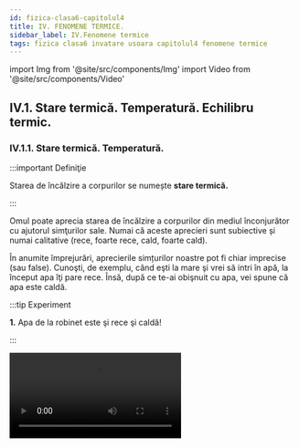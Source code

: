 ```yaml
---
id: fizica-clasa6-capitolul4
title: IV. FENOMENE TERMICE.
sidebar_label: IV.Fenomene termice
tags: fizica clasa6 invatare usoara capitolul4 fenomene termice
---
```



import Img from '@site/src/components/Img'
import Video from '@site/src/components/Video'


## IV.1. Stare termică. Temperatură. Echilibru termic.



### IV.1.1. Stare termică. Temperatură.


:::important Definiţie

Starea de încălzire a corpurilor se numește **stare termică.**

:::
 

Omul poate aprecia starea de încălzire a corpurilor din mediul înconjurător cu ajutorul simţurilor sale. Numai că aceste aprecieri sunt subiective și numai calitative (rece, foarte rece, cald, foarte cald).

În anumite împrejurări, aprecierile simțurilor noastre pot fi chiar imprecise (sau false). Cunoşti, de exemplu, când eşti la mare şi vrei să intri în apă, la început apa îţi pare rece. Însă, după ce te-ai obişnuit cu apa, vei spune că apa este caldă.



:::tip Experiment

**1.** Apa de la robinet este şi rece şi caldă!

:::


<Video src="https://www.youtube.com/embed/TdK1rEJM0C0" />


<br></br>

**Materiale necesare:** trei farfurii adânci (caserole ), apă foarte rece (apă cu câteva cuburi de gheaţă), apă rece de la robinet şi apă caldă (de la robinetul de apă caldă sau încălzită ).


:::warning Atenție

Atenție când lucrezi cu apă caldă să nu te arzi!


:::


**Descrierea experimentului:** 

- Pune în prima farfurie apa foarte rece, în a doua apa rece de la robinet şi în cea de-a treia apa caldă , în cantități egale.

- Introdu mâna stângă în apa foarte rece şi pe cea dreaptă în apa caldă, timp de câteva minute.

- Scoate în același timp ambele mâini și pune-le în vasul cu apă rece de la robinet.

- Observă cum apreciază cele două mâini  starea de încălzire a apei de la robinetul de apă rece.  




:::note Observaţie

Mâna care a stat în apa cu gheață va aprecia apa de la robinet ca fiind caldă, iar cea care a stat în apă caldă va simţi apa de la robinet foarte rece.

:::



**Concluzia experimentului:**
Simțurile noastre, în anumite situații, ne pot da informații eronate ( greșite) despre stare termică a unui corp. 


Pentru a măsura în mod obiectiv cât de cald sau cât de rece este un corp s-a introdus o mărime fizică numită temperatură.



:::important Definiţie
 
**Temperatura** este o mărime fizică de stare, care descrie starea termică a unui corp la un anumit moment de timp. 
 
:::

:::note Observaţie

În 1848, fizicianul britanic **William Thomson (lord Kelvin)** a propus o scară de temperatură care să nu depindă de nicio substanță, numită **scară absolută**, care a fost aleasă ca unitate de măsură în Sistemul Internațional. Scara Kelvin nu are temperaturi negative. 

:::

:::important

[ T ]<sub>SI</sub> = K (Kelvin)

Instrumentul de măsură pentru temperatură se numește termometru.
 
:::


:::note Observaţie

#### Diferite tipuri de termometre:



**- Termometru de laborator cu mercur**

<Img className="img-responsive4" src="fizica/clasa6/capitolul4/4_1_1_Poza1_TermometruDeLaborator.jpg" />


<br></br>
<br></br>

**- Termometru medical(cu mercur)**

<Img className="img-responsive4" src="fizica/clasa6/capitolul4/4_1_1_Poza2_TermometruMedical.jpg" />


<br></br>
<br></br>

**- Termometru medical digital (cu componentă electrică sensibilă la căldură)**

<Img className="img-responsive4" src="fizica/clasa6/capitolul4/4_1_1_Poza3_TermometruMedicalDigital.jpg" />


<br></br>
<br></br>

**- Termometru de exterior**

<Img className="img-responsive4" src="fizica/clasa6/capitolul4/4_1_1_Poza4_TermometruExterior.jpg" />


<br></br>
<br></br>

**- Termometru de cameră (cu alcool colorat)**

<Img className="img-responsive4" src="fizica/clasa6/capitolul4/4_1_1_Poza5_TermometruDeCamera.jpg" />


<br></br>
<br></br>

**- Termometru cu cristale lichide (acestea îşi schimbă culoarea când sunt încălzite). Se lipesc de piele**.

<Img className="img-responsive4" src="fizica/clasa6/capitolul4/4_1_1_Poza6_TermometruCuCristaleLichide.jpg" />

:::



:::important

În 1742, fizicianul suedez **Anders Celsius** a propus o scară de temperatură pentru termometrul cu mercur, numită **scara Celsius** care are două repere :
- Temperatura de topire a gheții de 0°C, la presiune normală.
- Temperatura de fierbere a apei de 100°C, la presiune normală.

Relația dintre scara Kelvin și scara Celsius:

<Img className="img-responsive4" src="fizica/clasa6/capitolul4/4_1_1_Poza7_FormulaKelvin_Celsius.jpg" /> 
 
:::


:::note Observaţie

_La temperatura de zero absolut (0 Kelvin= - 273°C), mișcarea termică încetează._

Folosim simbolul **_T_** pentru temperatura exprimată în Kelvin, pentru scara Celsius folosim simbolul **_t_** și pentru cea exprimată în grade Fahrenheit o notăm cu **_t<sub>F</sub>_**.


Scara Fahrenheit a fost propusă în 1724 de către fizicianul **Daniel Gabriel Fahrenheit**. Fahrenheit este o scară de temperatură utilizată în cadrul sistemului anglo-saxon de unități de măsură. Gradul Fahrenheit, notat cu °F, este unitatea de măsură a temperaturii (tF). 

Relația de transformare între scara Celsius t(°C) și Fahrenheit  tF (°F):


<Img className="img-responsive4" src="fizica/clasa6/capitolul4/4_1_1_Poza8_FormulaGradeFahrenheit.jpg" />



:::



:::caution Problemă model

**1.** Transformă o temperatură de 40°C în Kelvin și grade Fahrenheit.

<Img className="img-responsive4" src="fizica/clasa6/capitolul4/4_1_1_Poza9_ProblemaModel1.jpg" />

:::




:::caution Problemă model

**2.** Transformă o temperatură de 560 K în grade Celsius .

T = 560 – 273,15 = 286,85 °C

:::


:::caution Problemă model

**3.** Calculează variația ( diferența de ) temperatură din tabelul cu temperaturi minime și maxime pe o săptămână :

<Img className="img-responsive4" src="fizica/clasa6/capitolul4/4_1_1_Poza12_Tabel_ProblemaModel3.jpg" />

:::

**Δt<sub>Luni</sub> = t<sub>max</sub> – t<sub>min</sub>** = -1-(-5 )  = -1+5 = 4 °C

**Δt<sub>Marți</sub> = t<sub>max</sub> – t<sub>min</sub>** = 4-(-2 )  = 4+2 = 6 °C

**Δt<sub>Miercuri</sub> = t<sub>max</sub> – t<sub>min</sub>** = -2-(-10 )  = -2+10 = 8°C

**Δt<sub>Joi</sub> = t<sub>max</sub> – t<sub>min</sub>** = 2-(-3 )  = 2+3 = 5 °C

**Δt<sub>Vineri</sub> = t<sub>max</sub> – t<sub>min</sub>** = 0-( -1) = 1 °C

**Δt<sub>Sâmbătă</sub> = t<sub>max</sub> – t<sub>min</sub>** = 5-2 = 3 °C

**Δt<sub>Duminică</sub> = t<sub>max</sub> – t<sub>min</sub>** = 7-1 = 6 °C







<br></br>
<br></br>


### IV.1.2. Echilibru termic.


:::tip Experiment

**2.** Echilibrul termic 

:::


<Video src="https://www.youtube.com/embed/E_QLjjfuOzE" />


**Materiale necesare:**: vas metalic, sursă de încălzire, un borcan de 800g (mare),o sticluţă sau un borcănel care să încapă în borcanul mare, două termometre (pot fi și de cameră), cronometru.

**Descrierea experimentului:** 
- Pune apă rece de la robinet în borcanul mai mic şi măsoară-i temperatura inițială : T<sub>1</sub> = .......... °C,    
- Încălzeşte separat apă , apoi pune-o în borcanul mai mare și măsoară-i temperatura : T<sub>2</sub> = …….. °C
- Pune borcanul mic cu apa rece în borcanul mai mare cu apa caldă și în fiecare pune câte un termometru. Pornește cronometrul.
- Urmăreşte indicaţiile termometrului până când acesta rămâne la aceeaşi temperatură, pe care o notezi cu T<sub>e</sub> = ......... °C. Trece temperaturile celor două ape în următorul tabel:

<Img className="img-responsive4" src="fizica/clasa6/capitolul4/4_1_2_Poza1_Experiment2_Tabel.jpg" />

- Realizează graficul dependenței temperaturilor apei reci, respectiv calde în funcție de timp.

<Img className="img-responsive4" src="fizica/clasa6/capitolul4/4_1_2_Poza2_Experiment2_Grafic.jpg" />




:::note Observaţie

Apa rece își mărește temperatura, iar apa caldă își micșorează temperatura, până ajung la aceeași temperatură.

:::


:::important

Două corpuri cu temperaturi diferite, puse în contact termic, după un anumit timp, ajung să aibă aceeași temperatură (numită **temperatură de echilibru = T<sub>e</sub>**), adică să fie în **echilibru termic**.

:::



<br></br>
<br></br>

### IV.1.3. Modificarea stării termice. Încălzire / Răcire. Transmiterea căldurii.



:::important Definiţie
 
**Încălzirea** este fenomenul termic în care corpul își mărește temperatura. 
 
:::

:::important Definiţie
 
**Răcirea** este fenomenul termic în care corpul își micșorează temperatura.
  
 
:::


:::important

Am văzut că atunci când punem două corpuri în contact termic, după un timp ele ajung la aceeași temperatură. Între cele două corpuri are loc un schimb ( transfer ) de căldură astfel :

- Corpul cald cedează căldură celui rece și se răcește .

- Corpul rece primește căldură de la corpul cald și se încălzește.

Transferul de căldură de la un corp la altul are loc până la egalizarea temperaturii celor două corpuri.

:::



:::important

#### Transmiterea căldurii de la corpul mai cald la corpul mai rece se poate face în trei feluri :

**- Prin conducție, în cazul metalelor, de la capătul încălzit spre cel neîncălzit.**

<Video src="https://www.youtube.com/embed/fZ2WRoAQCow" />


<br></br>



**- Prin convecție, în cazul lichidelor și gazelor, cu ajutorul curenților.**


<Video src="https://www.youtube.com/embed/sbEG9y90J2o" />


<br></br>

**- Prin radiație, de la un corp cald , de la distanță. De exemplu, planeta noastră este încălzită prin radiațiile Soarelui.**

<Video src="https://www.youtube.com/embed/L_EcsHdcHnY" />



:::


<br></br>
<br></br>


## IV.2. Efecte ale schimbării stării termice.



### IV.2.1. Dilatare /Contracție. 


:::important Definiţie
 
**Dilatarea** este fenomenul termic în care un corp își mărește volumul ( adică dimensiunile ) prin încălzire.
 
:::

:::important Definiţie
 
**Contracția** este fenomenul termic în care un corp își micșorează volumul ( adică dimensiunile ) prin răcire.
  
 
:::

### IV.2.1.1. Dilatarea solidelor

:::important

Solidele , în funcție de forma lor, se dilată diferit, astfel:

a)	Solidele sub formă de bară ( tije ) prin încălzire își măresc lungimea, adică suferă o dilatare liniară.

b)	Solidele sub formă de plăci ( la care predomină două dimensiuni, având o grosime mică ) prin încălzire își măresc aria, adică suferă o dilatare superficială ( de suprafață ).

c)	Solidele sub formă de sferă ( bilă ) prin încălzire își măresc volumul, adică suferă o dilatare volumică.

:::


:::important Definiţie

La aceeași variație de temperatură, unele corpuri se dilată mai mult, altele mai puțin. Fiecare material (substanță) este caracterizat printr-o mărime fizică numită coeficient de **dilatare termică liniară, notată cu α.**

:::



Variația relativă a lungimii unei bare, 

<Img className="img-responsive4" src="fizica/clasa6/capitolul4/4_2_1_1_Poza1_VariatiaReatiaALungimiiUneiBare.jpg" />

este direct proporțională cu variația temperaturii, Δt.


Constanta de proporționalitate dintre cele două variații este chiar coeficientul de dilatare termică liniară .


<Img className="img-responsive4" src="fizica/clasa6/capitolul4/4_2_1_1_Poza2_ConstantaDeProportionalitate.jpg" />


**l = l<sub>0</sub> ( 1 + α ∙ Δt )**

l = lungimea barei dilatată ( contractată )

l<sub>0</sub> = lungimea barei înainte de încălzire

α = coeficientul de dilatare termică liniară a materialului din care este confecționată bara

Δt = variația temperaturii barei


<Img className="img-responsive4" src="fizica/clasa6/capitolul4/4_2_1_1_Poza3_DesenConstantaDeProportionalitate.jpg" />


În cazul dilatării volumice, se poate defini un coeficientul de dilatare termică volumică, γ ≈ 3α.









:::tip Experiment

**3.** Dilatarea barelor metalice cu pirometrul cu cadran

:::


<Video src="https://www.youtube.com/embed/eOU25X9PT50" />


**Materiale necesare:**: 3 pirometre cu cadran, 3 bare metalice diferite ( fier, cupru și aluminiu ), chibrit, spirt.

:::warning Atenție

Atenție când lucrezi cu surse de foc !

:::


**Descrierea experimentului:**
 
- Pune spirt în tăvițele pirometrelor.

- Fixează bine bara cu șurubul pirometrului.

- Apride cu chibritul spirtul din tăviță.

- Observă pentru fiecare bară la ce diviziune a cadranului a urcat acul indicator.




:::note Observaţie

Cel mai puțin a urcat acul la bara de fier și cel mai mult la bara de cupru, respectiv aluminiu.

:::


**Concluzia experimentului:**

Barele metalice prin încălzire își măresc lungimea, unele mai puțin( fierul), altele mai mult ( aluminiul, cuprul ).


<br></br>



:::tip Experiment

**4.** Dilatarea unei bile metalice 

:::


<Video src="https://www.youtube.com/embed/n7y2uWoo2Oo" />


**Materiale necesare:**: o bilă metalică și un inel cu același diametru, clește metalic, spirtieră, chibrit, spirt

:::warning Atenție

Atenție când lucrezi cu surse de foc !

:::


**Descrierea experimentului:**
 
- Verifică trecerea bilei prin inelul cu același diametru.

- Încălzește la flacăra spirtierei numai bila prin intermediul unui clește metalic, timp de 3-4 minute.

- Încearcă trecerea bilei încălzite prin inel. 

- Ce observi ?




:::note Observaţie

Bila nu mai trece prin inel.

:::


**Concluzia experimentului:**

Bila prin încălzire și-a mărit volumul, adică s-a dilatat volumic.


<br></br>
<br></br>

### IV.2.1.2. Dilatarea lichidelor



:::tip Experiment

**5.** Dilatarea lichidelor 

:::


<Video src="https://www.youtube.com/embed/a-0_UD8d4jI" />

<br></br>

<Video src="https://www.youtube.com/embed/AfrCcN-e56w" />

<br></br>

**Materiale necesare:**: două flacoane identice, două paiuri ( poți folosi tubul de la pulverizatorul de geamuri ), apă colorată ( tempera ), spirt (alcool sanitar ), sursă de încălzire, vas cu apă, vas cu gura mai largă.

:::warning Atenție

Atenție când lucrezi cu surse de foc! Atenţie să nu te arzi! Fă experimentul numai în prezenţa unui părinte!

:::


**Descrierea experimentului:**
 
- Găureşte dopul flaconului  aproape cât diametrul paiului.

- Introdu forţat paiul în dop. Pentru etanşeizare, aplică pe lângă pai, de jur împrejur, silicon ( miez de pâine umezit, superglue, ceară topită de la o lumânare) .

- Umple ochi cele două flacoane, unul cu apă colorată şi celălalt cu alcool sanitar.
 
- Separat încălzeşte apa, răstoarn-o cu grijă într-un vas cu gura mai largă (preferabil din sticlă) şi introdu, în acelaşi timp, cele două flacoane cu lichide diferite.
 
- Ce observi ?


<Img className="img-responsive4" src="fizica/clasa6/capitolul4/4_2_1_2_Poza1_Experiment5.jpg" />


<br></br>
<br></br>


:::note Observaţie

Lichidele prin încălzire urcă în tub, mai mult alcoolul și mai puțin apa.

:::


**Concluzia experimentului:**

Lichidele prin încălzire își măresc volumul, unele mai puțin ( apa ), altele mai mult ( alcoolul ) .



<br></br>



:::tip Experiment

**6.** Dilatarea aerului

:::


<Video src="https://www.youtube.com/embed/b1lbN5rnjqs" />

<br></br>


**Materiale necesare:**: un flacon de medicamente, apă colorată, tub cu cot de 90° (pai curbat), vas cu apă caldă.



**Descrierea experimentului:**
 
- Ia tubul cu cot de 90° şi cufundă-l cu capătul mai lung într-un vas cu apă colorată până ce în tub apare o coloană de lichid colorat.

- Suflă încet până ce această coloană ajunge aproape de cotul de 90°;

- Introdu tubul în dopul flaconului (după ce în prealabil l-ai găurit) cu extremitatea mai scurtă şi etanşeizează-l cu silicon. Astfel, coloana de lichid colorat va închide aerul aflat în flacon;

- Aşază flaconul cu aer  într-un vas cu apă caldă.
 
- Ce observi ?


<Img className="img-responsive4" src="fizica/clasa6/capitolul4/4_2_1_2_Poza2_Experiment6.jpg" />

<br></br>
<br></br>

:::note Observaţie

Coloana de lichid colorat de pe ramura orizontală a tubului cotat a ieşit din tub .

:::


**Concluzia experimentului:**

Gazele, prin încălzire, îşi măresc volumul, adică se dilată . Aerul din flacon închis de coloana de lichid colorat din tubul cotat, mărindu-şi volumul, nu mai are loc în flacon şi atunci iese din acesta, împingând coloana de lichid colorat.


<br></br>

:::important
Lichidele prin încălzire își măresc volumul, unele mai puțin ( apa ), altele mai mult ( alcoolul ) .


<Img className="img-responsive4" src="fizica/clasa6/capitolul4/4_2_1_2_Poza3_DesenDilatareLichide.jpg" />


<br></br>
<br></br>


Gazele, prin încălzire, îşi măresc volumul, adică se dilată .

<Img className="img-responsive4" src="fizica/clasa6/capitolul4/4_2_1_2_Poza4_DesenDilatareAer.jpg" />

:::



:::note Observaţie

Cum explicăm fenomenul de dilataţie la nivel microscopic? Atomii şi moleculele sunt într-o permanentă mişcare şi se ciocnesc între ei tot timpul. Prin încălzirea corpului, creşte viteza agitaţiei termice şi, implicit, numărul ciocnirilor dintre particule, ceea ce conduce la ocuparea unui spaţiu mai mare .
 
Există un aliaj, numit INVAR ( fier ~64% și nichel ~36%),  care nu se dilată aproape deloc, chiar la încălziri considerabile. Datorită coeficientului de dilatare termică foarte redus (cca.1,2x10<sup>−6</sup> K<sup>−1</sup> ), el este utilizat pentru realizarea de instrumente de precizie pentru ceasornicărie, topografie, aparate și etaloane de măsură etc.
 
Dilataţia la solide este de sute ori mai mică decât la lichide, iar dilataţia la lichide este de 2-10 ori mai mică decât la gaze.


:::


:::caution Aplicațiile și consecințele fenomenelor de dilatare și contractare

1) Termometrul cu lichid ( alcool, mercur ) funcționează pe baza dilatării lichidului, care la încălzire urcă în tubul capilar proporțional cu variația temperaturii lui.

<Img className="img-responsive4" src="fizica/clasa6/capitolul4/4_2_1_2_Poza5_DesenTermometruCuLichid.jpg" />


<br></br>
<br></br>


2) Podurile metalice au numai un capăt fixat în beton armat, iar celălalt capăt este pus pe niște role care permit deplasarea capătului liber, atunci când vara se dilată sau când se contractă iarna.

<Img className="img-responsive4" src="fizica/clasa6/capitolul4/4_2_1_2_Poza6_DesenPodMetalic.jpg" />



<br></br>
<br></br>

  
3) La montarea șinelor de cale ferată se lasă un interval ( o anumită distanță) între capatele acestora, numit rostul șinei, pentru a nu se deforma, vara când se dilată.

<Img className="img-responsive4" src="fizica/clasa6/capitolul4/4_2_1_2_Poza7_RostDilatieCaleFerata.jpg" />


<br></br>
<br></br>



4) Cablurile electrice aeriene sunt astfel dimensionate încât lungimea lor ( l ) dintre doi stâlpi, să fie mai mare decât distanța dintre cei doi stâlpi, pentru a nu se rupe iarna când se contractă.

<Img className="img-responsive4" src="fizica/clasa6/capitolul4/4_2_1_2_Poza8_CabluElectric.jpg" />


<br></br>
<br></br>

 
5) Conductele de apă caldă / gaze sunt prevăzute, din loc în loc, cu niște coturi ( bucle ) pentru a preveni deformarea acestora la variații mari de temperatură.


<Img className="img-responsive4" src="fizica/clasa6/capitolul4/4_2_1_2_Poza9_ConductaDeGaze.jpg" />




:::


<br></br>
<br></br>


## IV.2.2. Transformări de stare de agregare 


### IV.2.2.1. Stările de agregare 


:::tip Experiment

**7.** Ce este un solid ?

:::


<Video src="https://www.youtube.com/embed/VGMo2xNJB94" />


**Materiale necesare:** vase de diferite forme, corp solid.


**Descrierea experimentului:** 
- Pune corpul în vasele de forme diferite și observă ce se întâmplă cu forma și volumul acestuia.

:::note Observaţie

_**Corpul solid** își păstrează forma și volumul, indiferent de vasul în care l-am introdus._ 

:::



**Concluzia experimentului:**

Corpurile solide au formă proprie (bine determinată) și volum propriu.  Nu curg.



<br></br>



:::tip Experiment

**8.** Ce este un lichid ?

:::




<Video src="https://www.youtube.com/embed/lTY78tnOA14" />


**Materiale necesare:** vase de diferite forme și gradate, apă colorată.



**Descrierea experimentului:** 
- Pune un anumit volum de apă într-un vas gradat și măsoară-i volumul.
- Răstoarnă apa într-un alt vas gradat cu o formă diferită și observă ce se întâmplă cu forma și volumul apei în noul vas.


:::note Observaţie

_Apa își păstrează volumul, indiferent de vasul în care am introdus-o, dar își schimbă forma.Cum ar fi să pun într-o oală de 10L, 1L de lapte și oala să se umple cu lapte? Poate numai în lumea poveștilor!_  

:::


**Concluzia experimentului:**

**Lichidele** au volum propriu (bine determinat), dar nu au formă proprie (iau forma vasului în care sunt puse). Curg (sunt fluide).



<br></br>



:::tip Experiment

**9.** Ce este un gaz ?

:::


<Video src="https://www.youtube.com/embed/4jCILtKkfpg" />


**Materiale necesare:** două pahare identice, lumânare tip candelă, chibrit, sită de azbest.


:::warning Atenţie

Atenţie când lucrezi cu surse de foc! Fă experimentul numai în prezenţa unui părinte!

:::


**Descrierea experimentului:** 
- Se introduce candela într-un pahar și se aprinde cu chibritul.
- Imediat se acoperă paharul cu sita de azbest pentru a menține fumul rezultat în pahar.
- Se vine cu al doilea pahar, cu gura în jos peste sită și se trage sita, astfel încât fumul să intre și în paharul de deasupra. Observă ce se întâmplă cu forma și volumul fumului în noul vas.



:::note Observaţie

_Fumul (care este gaz) ocupă tot spațiul pus la dispoziție și ia forma noului vas._  

:::


**Concluzia experimentului:**

**Gazele** nu au nici formă proprie (iau forma vasului în care sunt puse) și nici volum propriu (ocupă tot volumul pus la dispoziție). Curg (sunt fluide).




<br></br>



:::tip Experiment

**10.** Compresibile sau incompresibile ?	

:::




<Video src="https://www.youtube.com/embed/AyTdPd7Duis" />


**Materiale necesare:** un corp solid, apă, seringi.



**Descrierea experimentului (Partea 1):** 
- Introdu **corpul solid** în seringă, astupă cu un deget capătul seringii și apasă pistonul seringii pentru a micșora volumul solidului. Ai reușit ?



:::note Observaţie Partea 1

_Nu putem mișca deloc pistonul seringii._  

:::



**Descrierea experimentului (Partea 2):**
- Umple seringa cu **apă**, astupă cu un deget capătul seringii și apasă pistonul seringii pentru a micșora volumul apei. Ai reușit ?


:::note Observaţie Partea 2

_Nu putem mișca deloc pistonul seringii._  

:::


**Descrierea experimentului (Partea 3):**
- Trage **aer** în seringă, astupă cu un deget capătul seringii și apasă pistonul seringii pentru a micșora volumul aerului. Ai reușit ?



:::note Observaţie Partea 3

_Putem mișca mult pistonul seringi, iar dacă îi dăm drumul, revine la poziția inițială. Aerul are și proprietăți elastice_ având drept aplicații obiectele pneumatice (saltele, colaci) și folosirea pneurilor la roți care amortizează șocurile.  

:::


**Concluzia experimentului:**

Numai **gazele** sunt **compresibile** (își pot micșora volumul la o presiune exterioară) , **solidele și lichidele** sunt **incompresibile.** 




#### Cum explicăm proprietățile diferite ale corpurilor în cele trei stări de agregare ?

Aceste proprietăți sunt explicate pe baza structurii interioare a corpurilor și anume forțele intermoleculare (de atracție), respectiv distanțele intermoleculare.


:::important

La **solide** forțele de atracție dintre particule sunt foarte mari și distanțele dintre particule sunt foarte mici. Solidele cristaline au atomii (ionii) așezați ordonat într-o anumită formă, numită rețea cristalină. Ei execută numai mișcări de oscilație în jurul unor poziții fixe, numite nodurile rețelei. Atomii solidului sunt lipiți și de aceea nu se mișcă unii față de alții și se atrag considerabil. Iată de ce solidele au și formă și volum proprii, **sunt incompresibile** (dacă atomii sunt lipiți, nu avem cum să mai micșorăm distanța dintre ei).

:::


:::important

La **lichide** forțele de atracție dintre particule sunt mai mici ca la solide și distanțele dintre particule sunt puțin mai mari ca la solide. Moleculele execută atât mișcări de oscilație , cât și de translație . Moleculele  se mișcă unele față de altele și se atrag puțin. Iată de ce lichidele nu au formă, dar au volum propriu, sunt **incompresibile**.

:::


:::important

La **gaze** forțele de atracție dintre particule sunt foarte mici (neglijabile) și distanțele dintre particule sunt foarte mari . Moleculele execută atât mișcări de rotație , cât și de translație . Moleculele  se mișcă mult unele față de altele (au loc suficient) și nu se atrag. Iată de ce gazele nu au formă, nu au volum propriu și sunt **compresibile**.

:::

<Img src="fizica/clasa6/capitolul4/4_2_2_1_Poza1_Experiment10_SolideLichideGaze.jpg" />


<br></br>
<br></br>


### IV.2.2.2. Transformări de stări de agregare


În următoarea schemă sunt definite toate cele șase fenomene care au loc cu schimbarea stării de agregare:

<Img className="img-responsive4" src="fizica/clasa6/capitolul4/4_2_2_2_Poza1_SchemaSchimbareStariDeAgregare.jpg" />


Fenomenele care au loc cu schimbarea stării de agregare se studiază pe perechi, fiecare pereche având două fenomene opuse.



### IV.2.2.2.1. Topirea și solidificarea.

:::important Definiţie

**Topirea** este fenomenul de trecere unei substanțe din stare solidă în stare lichidă, prin încălzire . 

:::


:::important Definiţie

**Solidificarea** este fenomenul invers topirii și constă în trecerea unei substanțe din stare lichidă în stare solidă, prin răcire. 

:::



:::tip Experiment

**11.** Cum se topește gheața ?

:::


<Video src="https://www.youtube.com/embed/grAUzgaA6HI" />


**Materiale necesare:** gheață, pahar transparent și un termometru (poate fi și de cameră).



**Descrierea experimentului:** 
- Pune în pahar gheață de la congelator.
- Introdu termometrul în gheață .
- Agită continuu cu termometru gheața.
- Urmărește indicațiile termometrului în timp, de la apariția primei picături până la topirea completă a gheții.

- Ce observi ?


:::note Observaţie

_Gheața începe să se topească la 0°C. Pe parcursul topirii (de la apariția primei picături până la topirea ultimului cristal), temperatura a rămas la 0°C._  

:::


#### Legile topirii / solificării:

:::important Definiţie

**I.** Fiecare substanță începe să se topească (să se solidifice) la o anumită temperatură, numită **temperatură de topire (notată cu T<sub>t</sub> )**,  care este o constantă de material (o luăm din tabel). 

**Temperatura de topire** a unei substanțe coincide cu **temperatura de solidificare** (T<sub>s</sub>).
   
**T<sub>t</sub> = T<sub>s</sub> = constantă de material**
 
:::


:::important Definiţie

**II.** **Pe parcursul topirii unei substanțe** (de la apariția primei picături până la topirea ultimului cristal), temperatura de topire rămâne constantă, dacă presiunea ramâne constantă. 

:::





:::tip Experiment

**12.** Anomalia apei!

:::


<Video src="https://www.youtube.com/embed/mZyILFmP0UI" />


**Materiale necesare:** o sticlă , apă de la robinet, congelator.



**Descrierea experimentului:** 
- Umple o sticlă cu apă.
- Introdu sticla la congelator, până îngheață toată apa.
- Ce observi ?


:::note Observaţie

_Apa înghețată a dat pe dinafară._  

:::


**Concluzia experimentului:**

Apa, la înghețare (solidificare), și-a mărit volumul (anomalia apei). 





<br></br>
<br></br>



### IV.2.2.2.2. Vaporizarea și condensarea

:::important Definiţie

**Vaporizarea** este fenomenul de trecere a unei substanțe din stare lichidă în stare  gazoasă (vapori), prin încălzire. 

:::


:::important Definiţie

**Condensarea** este fenomenul de trecere a unei substanțe din stare gazoasă în stare lichidă, prin răcire. Este fenomenul invers al vaporizării. 

:::


#### Vaporizarea poate avea loc în două moduri :
- **Evaporarea** este vaporizarea care are loc doar la suprafața lichidului.
- **Fierberea** este vaporizarea care are loc în toată masa lichidului și începe odată cu apariția primului clocot. 





:::tip Experiment

**13.** Cum fierbe apa ?

:::



<Video src="https://www.youtube.com/embed/TkkeEBrJzmM" />


**Materiale necesare:** pahar Erlenmeyer cu apă distilată, spirtieră, trepied, sită de azbest, dop cu termometru, cronometru.

:::warning Atenţie

Atenţie când lucrezi cu surse de foc!  Fă experimentul numai în prezenţa unui părinte!

:::




**Descrierea experimentului:** 
- Pune paharul cu apă pe sită și trepied.
- Măsoară temperatura inițială a apei.
- Aprinde spirtiera și pornește cronometrul la începerea încălzirii apei.
- Măsoară timpul la fiecare creștere a temperaturii apei cu 10°C și trece datele în următorul tabel: 



<Img className="img-responsive4" src="fizica/clasa6/capitolul4/4_2_2_2_2_Poza1_Experimentul13_Tabel.jpg" />


- Ce observi ?

:::note Observaţie 

_Apa începe să fiarbă la 100°C. Pe parcursul fierberii, temperatura apei rămâne la 100°C, chiar dacă continuăm încălzirea._  

:::

- Reprezintă graficul dependenței temperaturii în funcție de timp.


<Img className="img-responsive4" src="fizica/clasa6/capitolul4/4_2_2_2_2_Poza2_Experimentul13_Grafic.jpg" />

- Fenomenele corespunzătoare fiecărui segment sunt :

  - AB, BC, CD  reprezintă evaporarea apei 
  - DE reprezintă fierberea apei


#### Legile fierberii:

:::important Definiţie

**I.** Fiecare lichid începe să fiarbă la o anumită temperatură numită temperatură de fierbere, T<sub>f</sub>  care este o constantă de material (tabel).

:::

:::important Definiţie

**II.** Pe parcursul fierberii unui lichid (de la primul clocot până la vaporizarea completă) **temperatura de fierbere este constantă, la aceeași presiune.**

:::


#### Tabel cu constante fizice (de material).


<Img className="img-responsive4" src="fizica/clasa6/capitolul4/4_2_2_2_2_Poza3_TabelCuConstanteDeMaterial.jpg" />





:::tip Experiment

**14.** Condensarea apei

:::



<Video src="https://www.youtube.com/embed/rMa5gtzNxXA" />


**Materiale necesare:** pahar, congelator.


**Descrierea experimentului:** 
- Ia un pahar curat și uscat și pune-l la congelator, timp de 10-15 minute.
- Scoate paharul din congelator. 

- Ce observi pe pereții săi  după câteva minute?





:::note Observaţie

_Pe pereții paharului sunt picături de apă._  

:::



**Concluzia experimentului:**

Apa apărută de nicăieri s-a format prin condensarea vaporilor de apă din cameră, care venind în contact cu pereții reci ai paharului, se răcesc și se transformă în picături mici de apă.




<br></br>
<br></br>



### IV.2.2.2.3. Sublimarea și desublimarea

:::important Definiţie

**Sublimarea** este fenomenul de transformare a unei substanțe din stare solidă direct în stare gazoasă, prin încălzire.

:::


:::important Definiţie

**Desublimarea** este fenomenul invers al sublimării, de transformare a unei substanțe din stare gazoasă (de vapori) direct în stare solidă, prin răcire.

:::


:::note Observaţie

Substanțe ca naftalina, camforul, acidul benzoic, iodul și altele au proprietatea de a trece din stare solidă direct în stare de vapori. Și tungstenul din filamentul becului sublimează lent ducând la subțierea filamentului și în final la arderea lui.  

:::



:::tip Experiment

**15.** Sublimarea naftalinei

:::




<Video src="https://www.youtube.com/embed/8ddum7B8vhQ" />


**Materiale necesare:** naftalină (de la magazinul de chimicale), apă fiartă, un borcan de 800g, pahar Erlenmeyer cu dop prevăzut cu un tub și termometru, vas cu apă fiartă.


:::warning Atenţie

Atenție să nu te arzi cu apa fiartă!  Atenție, naftalina este inflamabilă și trebuie încălzită pe baie de apă fiartă! Naftalina este toxică, deci nu o atinge, nu o gusta și nu inspira vaporii săi! Fă experimentul numai în prezenţa unui părinte!

:::


**Descrierea experimentului:** 
- Pune naftalina în pahar, într-un strat de un deget și închide-o cu dopul.
- Pune apa într-o cratiță, astfel încât nivelul ei să depășească cu puțin naftalina din pahar (strat de două degete) și fierbe apa. 
- Introdu sticla cu naftalină în baia de apă fiartă și urmărește pereții paharului.

- Ce observi ?





:::note Observaţie

_În scurt timp apar cristale de naftalină sub formă de ace, pe pereții sticlei._  

:::



**Concluzia experimentului:**

Naftalina, prin încălzire, a sublimat și s-a transformat în vapori de naftalină. Vaporii de naftalină , dând de pereții mai reci ai sticlei, a desublimat și s-a transformat în stare solidă, sub formă de cristale aciculare.




<br></br>
<br></br>

### IV.2.2.3. Circuitul apei în natură


Pe scoarța globului pământesc există mari suprafețe de apă, sub formă de râuri, lacuri, mări şi oceane,


Sub acţiunea radiaţiei Soarelui, aceste ape se evaporă în aerul atmosferic.


:::important

Când condensarea vaporilor de apă are loc la suprafața pământului se formează **ceaţa.**

<Img className="img-responsive4"  src="fizica/clasa6/capitolul4/4_2_2_3_Poza1_Ceata.jpg" />


:::






:::important

Când condensarea vaporilor are loc la înălţimi mai mari în atmosferă se formează **norii.**

<Img className="img-responsive4"  src="fizica/clasa6/capitolul4/4_2_2_3_Poza2_Nori.jpg" />

:::


:::important

Când picăturile mici de apă din care sunt formaţi norii se unesc, fiind mai mari și mai grele nu mai pot pluti în atmosferă şi cad pe pământ sub formă de **ploaie.**

<Img className="img-responsive4"  src="fizica/clasa6/capitolul4/4_2_2_3_Poza3_Ploaie.jpg" />

:::




:::important

Iarna, când temperatura aerului scade sub 0°C, picăturile de apă din nori îngheaţă ( se solidifică ) sub forma unor ace, care prin unire formează cristale mai mari, numite **fulgi de zăpadă.**

<Img className="img-responsive4"  src="fizica/clasa6/capitolul4/4_2_2_3_Poza4_Ninsoare.jpg" />

:::




:::important

În dimineţile care urmează după nopţile senine de vară apare **roua** prin condensarea vaporilor de apă din aer la contactul cu suprafaţa Pământului ( iarbă, flori, etc).

<Img className="img-responsive4"  src="fizica/clasa6/capitolul4/4_2_2_3_Poza5_Roua.jpg" />

:::


:::important

Primăvara şi toamna, când vaporii de apă  din aer vin în contact  cu obiecte de pe Pământ cu temperatura sub 0°C se formează **bruma** prin desublimarea vaporilor de apă din aer.

<Img className="img-responsive4"  src="fizica/clasa6/capitolul4/4_2_2_3_Poza6_Bruma.jpg" />

:::







